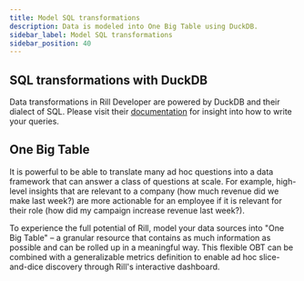 ```yaml
---
title: Model SQL transformations
description: Data is modeled into One Big Table using DuckDB.
sidebar_label: Model SQL transformations
sidebar_position: 40
---
```


## SQL transformations with DuckDB
Data transformations in Rill Developer are powered by DuckDB and their dialect of SQL. Please visit their [documentation](https://duckdb.org/docs/sql/introduction) for insight into how to write your queries.

## One Big Table
It is powerful to be able to translate many ad hoc questions into a data framework that can answer a class of questions at scale. For example, high-level insights that are relevant to a company (how much revenue did we make last week?) are more actionable for an employee if it is relevant for their role (how did my campaign increase revenue last week?).

To experience the full potential of Rill, model your data sources into "One Big Table" – a granular resource that contains as much information as possible and can be rolled up in a meaningful way. This flexible OBT can be combined with a generalizable metrics definition to enable ad hoc slice-and-dice discovery through Rill's interactive dashboard.
